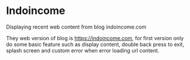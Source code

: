 # Indoincome
Displaying recent web content from blog indoincome.com

They web version of blog is https://indoincome.com, for first version only do some basic feature such as
display content, double back press to exit, splash screen and custom error when error loading url content.
